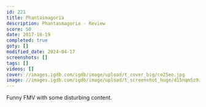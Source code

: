 ```yaml
---
id: 221
title: Phantasmagoria
description: Phantasmagoria - Review
score: 50
date: 2017-10-19
completed: true
goty: []
modified_date: 2024-04-17
screenshots: []
tags: []
videos: []
cover: //images.igdb.com/igdb/image/upload/t_cover_big/co25eo.jpg
image: //images.igdb.com/igdb/image/upload/t_screenshot_huge/d15nqm5z9zssscr0tgsz.jpg
---
```

Funny FMV with some disturbing content.